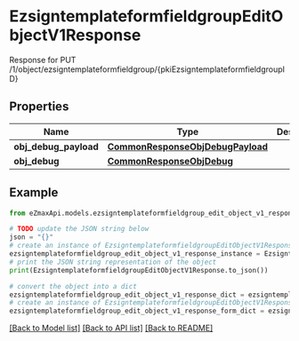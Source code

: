 # EzsigntemplateformfieldgroupEditObjectV1Response

Response for PUT /1/object/ezsigntemplateformfieldgroup/{pkiEzsigntemplateformfieldgroupID}

## Properties

Name | Type | Description | Notes
------------ | ------------- | ------------- | -------------
**obj_debug_payload** | [**CommonResponseObjDebugPayload**](CommonResponseObjDebugPayload.md) |  | 
**obj_debug** | [**CommonResponseObjDebug**](CommonResponseObjDebug.md) |  | [optional] 

## Example

```python
from eZmaxApi.models.ezsigntemplateformfieldgroup_edit_object_v1_response import EzsigntemplateformfieldgroupEditObjectV1Response

# TODO update the JSON string below
json = "{}"
# create an instance of EzsigntemplateformfieldgroupEditObjectV1Response from a JSON string
ezsigntemplateformfieldgroup_edit_object_v1_response_instance = EzsigntemplateformfieldgroupEditObjectV1Response.from_json(json)
# print the JSON string representation of the object
print(EzsigntemplateformfieldgroupEditObjectV1Response.to_json())

# convert the object into a dict
ezsigntemplateformfieldgroup_edit_object_v1_response_dict = ezsigntemplateformfieldgroup_edit_object_v1_response_instance.to_dict()
# create an instance of EzsigntemplateformfieldgroupEditObjectV1Response from a dict
ezsigntemplateformfieldgroup_edit_object_v1_response_form_dict = ezsigntemplateformfieldgroup_edit_object_v1_response.from_dict(ezsigntemplateformfieldgroup_edit_object_v1_response_dict)
```
[[Back to Model list]](../README.md#documentation-for-models) [[Back to API list]](../README.md#documentation-for-api-endpoints) [[Back to README]](../README.md)


